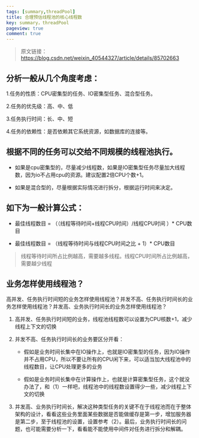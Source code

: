 ```yaml
---
tags: [summary,threadPool]
title: 合理预估线程池的核心线程数
key: summary，threadPool
pageview: true
comment: true
---
```

> 原文链接：https://blog.csdn.net/weixin_40544327/article/details/85702663

## 分析一般从几个角度考虑：

1.任务的性质：CPU密集型的任务、IO密集型任务、混合型任务。

2.任务的优先级：高、中、低

3.任务执行时间：长、中、短

4.任务的依赖性：是否依赖其它系统资源，如数据库的连接等。


## 根据不同的任务可以交给不同规模的线程池执行。

* 如果是cpu密集型的，尽量减少线程数，如果是IO密集型任务尽量加大线程数，因为io不占用cpu的资源。建议配置2倍CPU个数+1。

* 如果是混合型的，尽量根据实际情况进行拆分，根据运行时间来决定。


## 如下为一般计算公式：

* 最佳线程数目 = （（线程等待时间+线程CPU时间）/线程CPU时间 ）* CPU数目

* 最佳线程数目 = （线程等待时间与线程CPU时间之比 + 1）* CPU数目

> 线程等待时间所占比例越高，需要越多线程。线程CPU时间所占比例越高，需要越少线程

## 业务怎样使用线程池？
高并发、任务执行时间短的业务怎样使用线程池？并发不高、任务执行时间长的业务怎样使用线程池？并发高、业务执行时间长的业务怎样使用线程池？

1. 高并发、任务执行时间短的业务，线程池线程数可以设置为CPU核数+1，减少线程上下文的切换

2. 并发不高、任务执行时间长的业务要区分开看：

    * 假如是业务时间长集中在IO操作上，也就是IO密集型的任务，因为IO操作并不占用CPU，所以不要让所有的CPU闲下来，可以适当加大线程池中的线程数目，让CPU处理更多的业务

    * 假如是业务时间长集中在计算操作上，也就是计算密集型任务，这个就没办法了，和（1）一样吧，线程池中的线程数设置得少一些，减少线程上下文的切换

3. 并发高、业务执行时间长，解决这种类型任务的关键不在于线程池而在于整体架构的设计，看看这些业务里面某些数据是否能做缓存是第一步，增加服务器是第二步，至于线程池的设置，设置参考（2）。最后，业务执行时间长的问题，也可能需要分析一下，看看能不能使用中间件对任务进行拆分和解耦。

